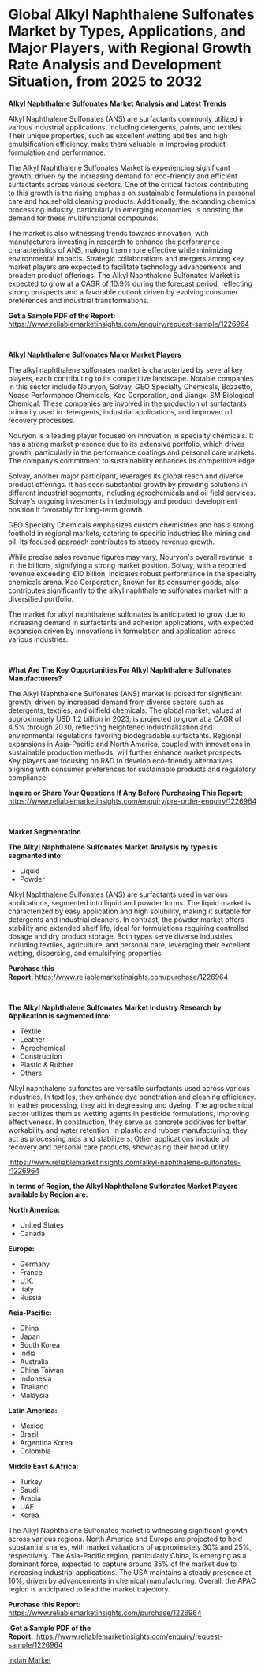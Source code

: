 <p><h1>Global Alkyl Naphthalene Sulfonates Market by Types, Applications, and Major Players, with Regional Growth Rate Analysis and Development Situation, from 2025 to 2032</h1></p><p><strong>Alkyl Naphthalene Sulfonates Market Analysis and Latest Trends</strong></p>
<p><p>Alkyl Naphthalene Sulfonates (ANS) are surfactants commonly utilized in various industrial applications, including detergents, paints, and textiles. Their unique properties, such as excellent wetting abilities and high emulsification efficiency, make them valuable in improving product formulation and performance. </p><p>The Alkyl Naphthalene Sulfonates Market is experiencing significant growth, driven by the increasing demand for eco-friendly and efficient surfactants across various sectors. One of the critical factors contributing to this growth is the rising emphasis on sustainable formulations in personal care and household cleaning products. Additionally, the expanding chemical processing industry, particularly in emerging economies, is boosting the demand for these multifunctional compounds.</p><p>The market is also witnessing trends towards innovation, with manufacturers investing in research to enhance the performance characteristics of ANS, making them more effective while minimizing environmental impacts. Strategic collaborations and mergers among key market players are expected to facilitate technology advancements and broaden product offerings. The Alkyl Naphthalene Sulfonates Market is expected to grow at a CAGR of 10.9% during the forecast period, reflecting strong prospects and a favorable outlook driven by evolving consumer preferences and industrial transformations.</p></p>
<p><strong>Get a Sample PDF of the Report:&nbsp;</strong> <a href="https://www.reliablemarketinsights.com/enquiry/request-sample/1226964?utm_campaign=3040&utm_medium=2&utm_source=Github&utm_content=ia&utm_term=01042025&utm_id=alkyl-naphthalene-sulfonates">https://www.reliablemarketinsights.com/enquiry/request-sample/1226964</a></p>
<p>&nbsp;</p>
<p><strong>Alkyl Naphthalene Sulfonates Major Market Players</strong></p>
<p><p>The alkyl naphthalene sulfonates market is characterized by several key players, each contributing to its competitive landscape. Notable companies in this sector include Nouryon, Solvay, GEO Specialty Chemicals, Bozzetto, Nease Performance Chemicals, Kao Corporation, and Jiangxi SM Biological Chemical. These companies are involved in the production of surfactants primarily used in detergents, industrial applications, and improved oil recovery processes.</p><p>Nouryon is a leading player focused on innovation in specialty chemicals. It has a strong market presence due to its extensive portfolio, which drives growth, particularly in the performance coatings and personal care markets. The company’s commitment to sustainability enhances its competitive edge.</p><p>Solvay, another major participant, leverages its global reach and diverse product offerings. It has seen substantial growth by providing solutions in different industrial segments, including agrochemicals and oil field services. Solvay's ongoing investments in technology and product development position it favorably for long-term growth.</p><p>GEO Specialty Chemicals emphasizes custom chemistries and has a strong foothold in regional markets, catering to specific industries like mining and oil. Its focused approach contributes to steady revenue growth.</p><p>While precise sales revenue figures may vary, Nouryon's overall revenue is in the billions, signifying a strong market position. Solvay, with a reported revenue exceeding €10 billion, indicates robust performance in the specialty chemicals arena. Kao Corporation, known for its consumer goods, also contributes significantly to the alkyl naphthalene sulfonates market with a diversified portfolio.</p><p>The market for alkyl naphthalene sulfonates is anticipated to grow due to increasing demand in surfactants and adhesion applications, with expected expansion driven by innovations in formulation and application across various industries.</p></p>
<p>&nbsp;</p>
<p><strong>What Are The Key Opportunities For Alkyl Naphthalene Sulfonates Manufacturers?</strong></p>
<p><p>The Alkyl Naphthalene Sulfonates (ANS) market is poised for significant growth, driven by increased demand from diverse sectors such as detergents, textiles, and oilfield chemicals. The global market, valued at approximately USD 1.2 billion in 2023, is projected to grow at a CAGR of 4.5% through 2030, reflecting heightened industrialization and environmental regulations favoring biodegradable surfactants. Regional expansions in Asia-Pacific and North America, coupled with innovations in sustainable production methods, will further enhance market prospects. Key players are focusing on R&D to develop eco-friendly alternatives, aligning with consumer preferences for sustainable products and regulatory compliance.</p></p>
<p><strong>Inquire or Share Your Questions If Any Before Purchasing This Report:</strong> <a href="https://www.reliablemarketinsights.com/enquiry/pre-order-enquiry/1226964?utm_campaign=3040&utm_medium=2&utm_source=Github&utm_content=ia&utm_term=01042025&utm_id=alkyl-naphthalene-sulfonates">https://www.reliablemarketinsights.com/enquiry/pre-order-enquiry/1226964</a></p>
<p>&nbsp;</p>
<p><strong>Market Segmentation</strong></p>
<p><strong>The Alkyl Naphthalene Sulfonates Market Analysis by types is segmented into:</strong></p>
<p><ul><li>Liquid</li><li>Powder</li></ul></p>
<p><p>Alkyl Naphthalene Sulfonates (ANS) are surfactants used in various applications, segmented into liquid and powder forms. The liquid market is characterized by easy application and high solubility, making it suitable for detergents and industrial cleaners. In contrast, the powder market offers stability and extended shelf life, ideal for formulations requiring controlled dosage and dry product storage. Both types serve diverse industries, including textiles, agriculture, and personal care, leveraging their excellent wetting, dispersing, and emulsifying properties.</p></p>
<p><strong>Purchase this Report:&nbsp;</strong><a href="https://www.reliablemarketinsights.com/purchase/1226964?utm_campaign=3040&utm_medium=2&utm_source=Github&utm_content=ia&utm_term=01042025&utm_id=alkyl-naphthalene-sulfonates">https://www.reliablemarketinsights.com/purchase/1226964</a></p>
<p>&nbsp;</p>
<p><strong>The Alkyl Naphthalene Sulfonates Market Industry Research by Application is segmented into:</strong></p>
<p><ul><li>Textile</li><li>Leather</li><li>Agrochemical</li><li>Construction</li><li>Plastic & Rubber</li><li>Others</li></ul></p>
<p><p>Alkyl naphthalene sulfonates are versatile surfactants used across various industries. In textiles, they enhance dye penetration and cleaning efficiency. In leather processing, they aid in degreasing and dyeing. The agrochemical sector utilizes them as wetting agents in pesticide formulations, improving effectiveness. In construction, they serve as concrete additives for better workability and water retention. In plastic and rubber manufacturing, they act as processing aids and stabilizers. Other applications include oil recovery and personal care products, showcasing their broad utility.</p></p>
<p><a href="https://www.reliablemarketinsights.com/alkyl-naphthalene-sulfonates-r1226964?utm_campaign=3040&utm_medium=2&utm_source=Github&utm_content=ia&utm_term=01042025&utm_id=alkyl-naphthalene-sulfonates">&nbsp;https://www.reliablemarketinsights.com/alkyl-naphthalene-sulfonates-r1226964</a></p>
<p><strong>In terms of Region, the Alkyl Naphthalene Sulfonates Market Players available by Region are:</strong></p>
<p>
    <p> <strong> North America: </strong>
        <ul>
            <li>United States</li>
            <li>Canada</li>
        </ul>
        </p> 
    <p> <strong> Europe: </strong>
        <ul>
            <li>Germany</li>
            <li>France</li>
            <li>U.K.</li>
            <li>Italy</li>
            <li>Russia</li>
        </ul>
        </p> 
    <p> <strong> Asia-Pacific: </strong>
        <ul>
            <li>China</li>
            <li>Japan</li>
            <li>South Korea</li>
            <li>India</li>
            <li>Australia</li>
            <li>China Taiwan</li>
            <li>Indonesia</li>
            <li>Thailand</li>
            <li>Malaysia</li>
        </ul>
        </p> 
    <p> <strong> Latin America: </strong>
        <ul>
            <li>Mexico</li>
            <li>Brazil</li>
            <li>Argentina Korea</li>
            <li>Colombia</li>
        </ul>
        </p> 
    <p> <strong> Middle East & Africa: </strong>
        <ul>
            <li>Turkey</li>
            <li>Saudi</li>
            <li>Arabia</li>
            <li>UAE</li>
            <li>Korea</li>
        </ul>
    </p>
    </p>
<p><p>The Alkyl Naphthalene Sulfonates market is witnessing significant growth across various regions. North America and Europe are projected to hold substantial shares, with market valuations of approximately 30% and 25%, respectively. The Asia-Pacific region, particularly China, is emerging as a dominant force, expected to capture around 35% of the market due to increasing industrial applications. The USA maintains a steady presence at 10%, driven by advancements in chemical manufacturing. Overall, the APAC region is anticipated to lead the market trajectory.</p></p>
<p><strong>Purchase this Report: </strong><a href="https://www.reliablemarketinsights.com/purchase/1226964?utm_campaign=3040&utm_medium=2&utm_source=Github&utm_content=ia&utm_term=01042025&utm_id=alkyl-naphthalene-sulfonates">https://www.reliablemarketinsights.com/purchase/1226964</a></p>
<p>&nbsp;<strong>Get a Sample PDF of the Report:&nbsp;&nbsp;</strong><a href="https://www.reliablemarketinsights.com/enquiry/request-sample/1226964?utm_campaign=3040&utm_medium=2&utm_source=Github&utm_content=ia&utm_term=01042025&utm_id=alkyl-naphthalene-sulfonates">https://www.reliablemarketinsights.com/enquiry/request-sample/1226964</a></p>
<p><strong></strong></p>
<p><p><a href="https://github.com/jhamygunler/Market-Research-Report-List-1/blob/main/indan-market.md?utm_campaign=3040&utm_medium=2&utm_source=Github&utm_content=ia&utm_term=01042025&utm_id=alkyl-naphthalene-sulfonates">Indan Market</a></p></p>